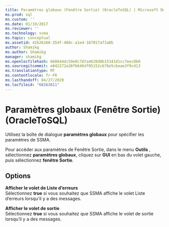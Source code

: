 ```yaml
---
title: Paramètres globaux (Fenêtre Sortie) (OracleToSQL) | Microsoft Docs
ms.prod: sql
ms.custom: ''
ms.date: 01/19/2017
ms.reviewer: ''
ms.technology: ssma
ms.topic: conceptual
ms.assetid: 42b26160-354f-460c-a1e4-167017af3a0b
author: Shamikg
ms.author: Shamikg
manager: shamikg
ms.openlocfilehash: 660644dc59e0c787a4620d0b15341d1cc7eec0b0
ms.sourcegitcommit: e042272a38fb646df05152c676e5cbeae3f9cd13
ms.translationtype: MT
ms.contentlocale: fr-FR
ms.lasthandoff: 04/27/2020
ms.locfileid: "68263011"
---
```

# <a name="global-settings-output-window--oracletosql"></a>Paramètres globaux (Fenêtre Sortie) (OracleToSQL)
Utilisez la boîte de dialogue **paramètres globaux** pour spécifier les paramètres de SSMA.  
  
Pour accéder aux paramètres de Fenêtre Sortie, dans le menu **Outils** , sélectionnez **paramètres globaux**, cliquez sur **GUI** en bas du volet gauche, puis sélectionnez **fenêtre Sortie**.  
  
## <a name="options"></a>Options  
**Afficher le volet de Liste d’erreurs**  
Sélectionnez **true** si vous souhaitez que SSMA affiche le volet Liste d’erreurs lorsqu’il y a des messages.  
  
**Afficher le volet de sortie**  
Sélectionnez **true** si vous souhaitez que SSMA affiche le volet de sortie lorsqu’il y a des messages.  
  
